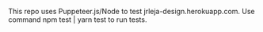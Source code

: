 This repo uses Puppeteer.js/Node to test jrleja-design.herokuapp.com.
Use command npm test | yarn test to run tests.
